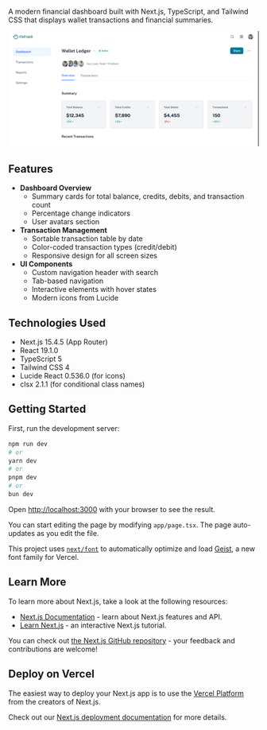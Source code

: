 A modern financial dashboard built with Next.js, TypeScript, and Tailwind CSS that displays wallet transactions and financial summaries.

![Dashboard Preview](public/preview.png)

## Features

- **Dashboard Overview**
  - Summary cards for total balance, credits, debits, and transaction count
  - Percentage change indicators
  - User avatars section
- **Transaction Management**
  - Sortable transaction table by date
  - Color-coded transaction types (credit/debit)
  - Responsive design for all screen sizes
- **UI Components**
  - Custom navigation header with search
  - Tab-based navigation
  - Interactive elements with hover states
  - Modern icons from Lucide

## Technologies Used

- Next.js 15.4.5 (App Router)
- React 19.1.0
- TypeScript 5
- Tailwind CSS 4
- Lucide React 0.536.0 (for icons)
- clsx 2.1.1 (for conditional class names)


## Getting Started

First, run the development server:

```bash
npm run dev
# or
yarn dev
# or
pnpm dev
# or
bun dev
```

Open [http://localhost:3000](http://localhost:3000) with your browser to see the result.

You can start editing the page by modifying `app/page.tsx`. The page auto-updates as you edit the file.

This project uses [`next/font`](https://nextjs.org/docs/app/building-your-application/optimizing/fonts) to automatically optimize and load [Geist](https://vercel.com/font), a new font family for Vercel.

## Learn More

To learn more about Next.js, take a look at the following resources:

- [Next.js Documentation](https://nextjs.org/docs) - learn about Next.js features and API.
- [Learn Next.js](https://nextjs.org/learn) - an interactive Next.js tutorial.

You can check out [the Next.js GitHub repository](https://github.com/vercel/next.js) - your feedback and contributions are welcome!

## Deploy on Vercel

The easiest way to deploy your Next.js app is to use the [Vercel Platform](https://vercel.com/new?utm_medium=default-template&filter=next.js&utm_source=create-next-app&utm_campaign=create-next-app-readme) from the creators of Next.js.

Check out our [Next.js deployment documentation](https://nextjs.org/docs/app/building-your-application/deploying) for more details.
